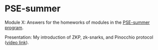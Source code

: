 # PSE-summer

Module X: Answers for the homeworks of modules in the [PSE-summer program](https://pse-team.notion.site/Introduction-to-the-Curriculum-4109643c1c8340d88051dcd4c5977da3).

Presentation: My introduction of ZKP, zk-snarks, and Pinocchio protocol ([video link](https://youtu.be/_ldVrw86W2U)).

